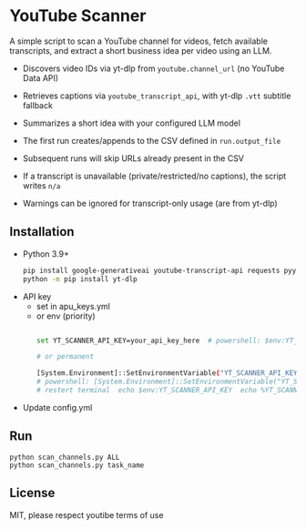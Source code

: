 # YouTube Scanner

A simple script to scan a YouTube channel for videos, fetch available transcripts, and extract a short business idea per video using an LLM.

- Discovers video IDs via yt-dlp from `youtube.channel_url` (no YouTube Data API)
- Retrieves captions via `youtube_transcript_api`, with yt-dlp `.vtt` subtitle fallback
- Summarizes a short idea with your configured LLM model

- The first run creates/appends to the CSV defined in `run.output_file`
- Subsequent runs will skip URLs already present in the CSV
- If a transcript is unavailable (private/restricted/no captions), the script writes `n/a`

- Warnings can be ignored for transcript-only usage (are from yt-dlp)


## Installation

- Python 3.9+
  ```bash
  pip install google-generativeai youtube-transcript-api requests pyyaml
  python -m pip install yt-dlp
  ```
- API key
  - set in apu_keys.yml
  - or env (priority)
    ```bash

    set YT_SCANNER_API_KEY=your_api_key_here  # powershell: $env:YT_SCANNER_API_KEY="your_api_key_here"

    # or permanent

    [System.Environment]::SetEnvironmentVariable("YT_SCANNER_API_KEY", "your_api_key_here", "User")
    # powershell: [System.Environment]::SetEnvironmentVariable("YT_SCANNER_API_KEY", "your_api_key_here", "Machine")
    # restert terminal  echo $env:YT_SCANNER_API_KEY  echo %YT_SCANNER_API_KEY%
    ```
- Update config.yml


## Run

```
python scan_channels.py ALL
python scan_channels.py task_name
```


## License

MIT, please respect youtibe terms of use
